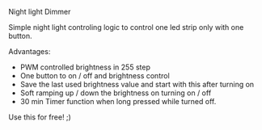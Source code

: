 Night light Dimmer

Simple night light controling logic to control one led strip only with one button.

Advantages:
- PWM controlled brightness in 255 step
- One button to on / off and brightness control
- Save the last used brightness value and start with this after turning on
- Soft ramping up / down the brightness on turning on / off
- 30 min Timer function when long pressed while turned off.

Use this for free! ;)
